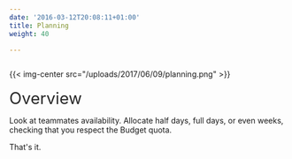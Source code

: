 ```yaml
---
date: '2016-03-12T20:08:11+01:00'
title: Planning
weight: 40

---
```



{{< img-center src="/uploads/2017/06/09/planning.png" >}}<span style="color: rgb(40, 40, 40); font-size: 2.1em; word-spacing: 0.5px;"><br></span>

<span style="color: rgb(40, 40, 40); font-size: 2.1em; word-spacing: 0.5px;">Overview</span>

Look at teammates availability. Allocate half days, full days, or even weeks, checking that you respect the Budget quota.

That's it.